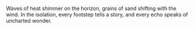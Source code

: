Waves of heat shimmer on the horizon,
grains of sand shifting with the wind.
In the isolation, every footstep tells a story,
and every echo speaks of uncharted wonder.

